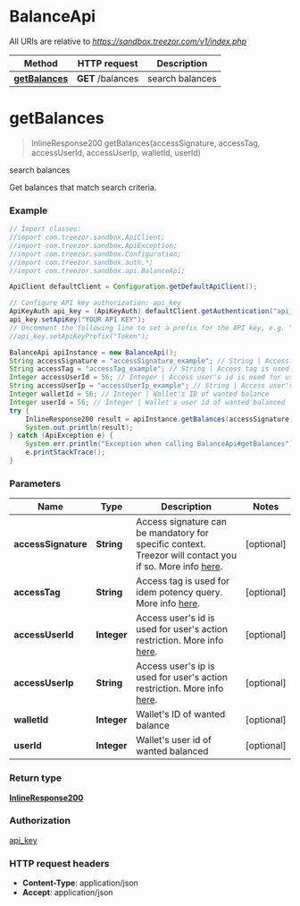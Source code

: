 # BalanceApi

All URIs are relative to *https://sandbox.treezor.com/v1/index.php*

Method | HTTP request | Description
------------- | ------------- | -------------
[**getBalances**](BalanceApi.md#getBalances) | **GET** /balances | search balances


<a name="getBalances"></a>
# **getBalances**
> InlineResponse200 getBalances(accessSignature, accessTag, accessUserId, accessUserIp, walletId, userId)

search balances

Get balances that match search criteria.

### Example
```java
// Import classes:
//import com.treezor.sandbox.ApiClient;
//import com.treezor.sandbox.ApiException;
//import com.treezor.sandbox.Configuration;
//import com.treezor.sandbox.auth.*;
//import com.treezor.sandbox.api.BalanceApi;

ApiClient defaultClient = Configuration.getDefaultApiClient();

// Configure API key authorization: api_key
ApiKeyAuth api_key = (ApiKeyAuth) defaultClient.getAuthentication("api_key");
api_key.setApiKey("YOUR API KEY");
// Uncomment the following line to set a prefix for the API key, e.g. "Token" (defaults to null)
//api_key.setApiKeyPrefix("Token");

BalanceApi apiInstance = new BalanceApi();
String accessSignature = "accessSignature_example"; // String | Access signature can be mandatory for specific context. Treezor will contact you if so. More info [here](https://agent.treezor.com/security-authentication). 
String accessTag = "accessTag_example"; // String | Access tag is used for idem potency query. More info [here](https://agent.treezor.com/basics). 
Integer accessUserId = 56; // Integer | Access user's id is used for user's action restriction. More info [here](https://agent.treezor.com/basics). 
String accessUserIp = "accessUserIp_example"; // String | Access user's ip is used for user's action restriction. More info [here](https://agent.treezor.com/basics). 
Integer walletId = 56; // Integer | Wallet's ID of wanted balance
Integer userId = 56; // Integer | Wallet's user id of wanted balanced
try {
    InlineResponse200 result = apiInstance.getBalances(accessSignature, accessTag, accessUserId, accessUserIp, walletId, userId);
    System.out.println(result);
} catch (ApiException e) {
    System.err.println("Exception when calling BalanceApi#getBalances");
    e.printStackTrace();
}
```

### Parameters

Name | Type | Description  | Notes
------------- | ------------- | ------------- | -------------
 **accessSignature** | **String**| Access signature can be mandatory for specific context. Treezor will contact you if so. More info [here](https://agent.treezor.com/security-authentication).  | [optional]
 **accessTag** | **String**| Access tag is used for idem potency query. More info [here](https://agent.treezor.com/basics).  | [optional]
 **accessUserId** | **Integer**| Access user&#39;s id is used for user&#39;s action restriction. More info [here](https://agent.treezor.com/basics).  | [optional]
 **accessUserIp** | **String**| Access user&#39;s ip is used for user&#39;s action restriction. More info [here](https://agent.treezor.com/basics).  | [optional]
 **walletId** | **Integer**| Wallet&#39;s ID of wanted balance | [optional]
 **userId** | **Integer**| Wallet&#39;s user id of wanted balanced | [optional]

### Return type

[**InlineResponse200**](InlineResponse200.md)

### Authorization

[api_key](../README.md#api_key)

### HTTP request headers

 - **Content-Type**: application/json
 - **Accept**: application/json

